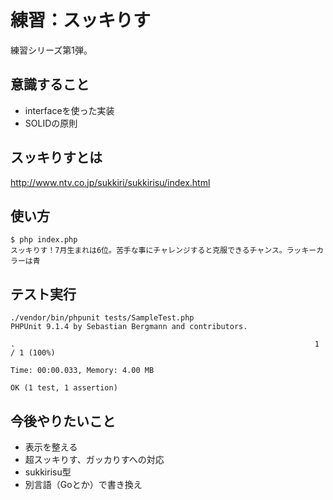 # 練習：スッキりす
練習シリーズ第1弾。

## 意識すること
- interfaceを使った実装
- SOLIDの原則

## スッキりすとは
http://www.ntv.co.jp/sukkiri/sukkirisu/index.html

## 使い方
```
$ php index.php
スッキりす！7月生まれは6位。苦手な事にチャレンジすると克服できるチャンス。ラッキーカラーは青
```

## テスト実行
```
./vendor/bin/phpunit tests/SampleTest.php
PHPUnit 9.1.4 by Sebastian Bergmann and contributors.

.                                                                   1 / 1 (100%)

Time: 00:00.033, Memory: 4.00 MB

OK (1 test, 1 assertion)
```

## 今後やりたいこと
- 表示を整える
- 超スッキりす、ガッカりすへの対応
- sukkirisu型
- 別言語（Goとか）で書き換え
